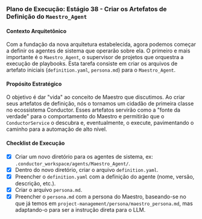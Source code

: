 ### Plano de Execução: Estágio 38 - Criar os Artefatos de Definição do `Maestro_Agent`

#### Contexto Arquitetônico

Com a fundação da nova arquitetura estabelecida, agora podemos começar a definir os agentes de sistema que operarão sobre ela. O primeiro e mais importante é o `Maestro_Agent`, o supervisor de projetos que orquestra a execução de playbooks. Esta tarefa consiste em criar os arquivos de artefato iniciais (`definition.yaml`, `persona.md`) para o `Maestro_Agent`.

#### Propósito Estratégico

O objetivo é dar "vida" ao conceito de Maestro que discutimos. Ao criar seus artefatos de definição, nós o tornamos um cidadão de primeira classe no ecossistema Conductor. Esses artefatos servirão como a "fonte da verdade" para o comportamento do Maestro e permitirão que o `ConductorService` o descubra e, eventualmente, o execute, pavimentando o caminho para a automação de alto nível.

#### Checklist de Execução

- [x] Criar um novo diretório para os agentes de sistema, ex: `.conductor_workspace/agents/Maestro_Agent/`.
- [x] Dentro do novo diretório, criar o arquivo `definition.yaml`.
- [x] Preencher o `definition.yaml` com a definição do agente (nome, versão, descrição, etc.).
- [x] Criar o arquivo `persona.md`.
- [x] Preencher o `persona.md` com a persona do Maestro, baseando-se no que já temos em `project-management/persona/maestro_persona.md`, mas adaptando-o para ser a instrução direta para o LLM.
